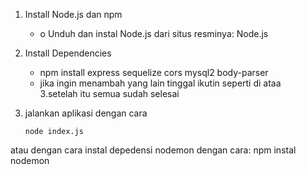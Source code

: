 1. Install Node.js dan npm
   - o	Unduh dan instal Node.js dari situs resminya: Node.js
2. Install Dependencies
   - npm install express sequelize cors mysql2 body-parser
   - jika ingin menambah yang lain tinggal ikutin seperti di ataa      
3.setelah itu semua sudah selesai
4. jalankan aplikasi dengan cara

       node index.js
atau dengan cara instal depedensi nodemon dengan cara:
npm instal nodemon
